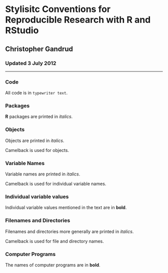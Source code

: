# Stylisitc Conventions for Reproducible Research with R and RStudio

## Christopher Gandrud

### Updated 3 July 2012

---

### Code 

All code is in `typewriter text`.

### Packages 

**R** packages are printed in *italics*.

### Objects

Objects are printed in *italics*.

Camelback is used for objects.

### Variable Names

Variable names are printed in *italics*.

Camelback is used for individual variable names.

### Individual variable values

Individual variable values mentioned in the text are in **bold**.

### Filenames and Directories

Filenames and directories more generally are printed in *italics*.

Camelback is used for file and directory names.

### Computer Programs

The names of computer programs are in **bold**.



